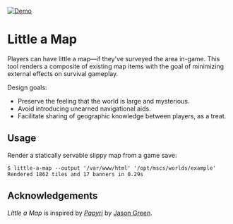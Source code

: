 [![Demo][demo-badge]][demo]

# Little a Map

Players can have little a map—if they've surveyed the area in-game. This tool
renders a composite of existing map items with the goal of minimizing external
effects on survival gameplay.

Design goals:

- Preserve the feeling that the world is large and mysterious.
- Avoid introducing unearned navigational aids.
- Facilitate sharing of geographic knowledge between players, as a treat.

## Usage

Render a statically servable slippy map from a game save:

```console
$ little-a-map --output '/var/www/html' '/opt/mscs/worlds/example'
Rendered 1862 tiles and 17 banners in 0.29s
```

## Acknowledgements

_Little a Map_ is inspired by _[Papyri]_ by [Jason Green].

[demo]: https://andrewkvalheim.github.io/little-a-map/
[demo-badge]: https://img.shields.io/badge/dynamic/json?color=green&label=demo&query=%24.version&url=https%3A%2F%2Fandrewkvalheim.github.io%2Flittle-a-map%2Fbadge.json
[jason green]: https://jason.green.io/
[papyri]: https://github.com/jason-green-io/papyri
